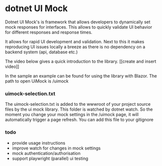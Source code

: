 # dotnet UI Mock

Dotnet UI Mock's is framework that allows developers to dynamically set mock responses for interfaces.
This allows to quickly validate UI behavior for different responses and response times.

It allows for rapid UI development and validation. Next to this it makes reproducing UI issues locally a breeze as there is no dependency on a backend system (api, database etc.)

The video below gives a quick introduction to the library.
[[create and insert video]]

In the sample an example can be found for using the library with Blazor.
The path to open UiMock is /uimock

### uimock-selection.txt

The uimock-selection.txt is added to the wwwroot of your project source files by the ui mock library. 
This folder is watched by dotnet watch. So the moment you change your mock settings in the /uimock page, it will automatically trigger a page refresh.
You can add this file to your gitignore


### todo
- provide usage instructions
- improve watch for changes in mock settings
- mock authentication/authorisation
- support playwright (parallel) ui testing